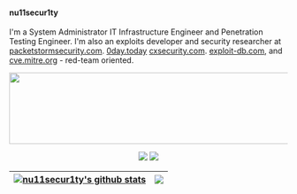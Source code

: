 #### nu11secur1ty

I'm a System Administrator IT Infrastructure Engineer and Penetration Testing Engineer. I'm also an exploits developer and security researcher at 
[packetstormsecurity.com](https://packetstormsecurity.com/files/author/14758/).
[0day.today](https://0day.today/author/40474)
[cxsecurity.com](https://cxsecurity.com/author/nu11secur1ty/1/).
[exploit-db.com](https://www.exploit-db.com/?author=10359), and
[cve.mitre.org](https://github.com/nu11secur1ty/CVE-mitre) - red-team oriented.

<p align="center">
<a href="https://www.nu11secur1ty.com/"><img src="https://github.com/nu11secur1ty/nu11secur1ty/blob/master/logo/logo300.png" width="519" height="129"/></a>
</p>

<!--Plugin website + followers-->
<p align="center">
        <a href="https://www.nu11secur1ty.com/"><img src="https://img.shields.io/website?style=for-the-badge&url=https%3A%2F%2Fwww.nu11secur1ty.com%2F"></a>
    <a href="https://github.com/nu11secur1ty"><img src="https://img.shields.io/github/followers/nu11secur1ty?style=for-the-badge&logo=github&logoColor=ffffff&labelColor=1a1a1a&color=802000"></a>
</p>
<!--Plugin website + followers-->

<!--Panel-->
| <a href="https://github.com/nu11secur1ty/github-readme-stats"><img align="center" src="https://github-readme-stats.vercel.app/api?username=nu11secur1ty&show_icons=true&include_all_commits=true&theme=shadow_red&hide_border=true" alt="nu11secur1ty's github stats" /></a> | <a href="https://github.com/nu11secur1ty/github-readme-stats"><img align="center" src="https://github-readme-stats.vercel.app/api/top-langs/?username=nu11secur1ty&layout=compact&theme=shadow_red&hide_border=true" /></a> |
| ------------- | ------------- |
<!--Panel-->
